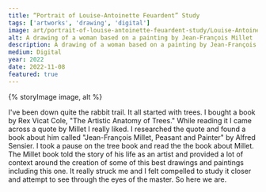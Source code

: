 ```yaml
---
title: “Portrait of Louise-Antoinette Feuardent” Study
tags: ['artworks', 'drawing', 'digital']
image: art/portrait-of-louise-antoinette-feuardent-study/Louise-Antoinette-Feuardent-study-2.jpg
alt: A drawing of a woman based on a painting by Jean-François Millet
description: A drawing of a woman based on a painting by Jean-François Millet
medium: Digital
year: 2022
date: 2022-11-08
featured: true
---
```

{% storyImage image, alt %}

I've been down quite the rabbit trail. It all started with trees. I bought a book by Rex Vicat Cole, "The Artistic Anatomy of Trees." While reading it I came across a quote by Millet I really liked. I researched the quote and found a book about him called "Jean-François Millet, Peasant and Painter" by Alfred Sensier. I took a pause on the tree book and read the the book about Millet. The Millet book told the story of his life as an artist and provided a lot of context around the creation of some of this best drawings and paintings including this one. It really struck me and I felt compelled to study it closer and attempt to see through the eyes of the master. So here we are.